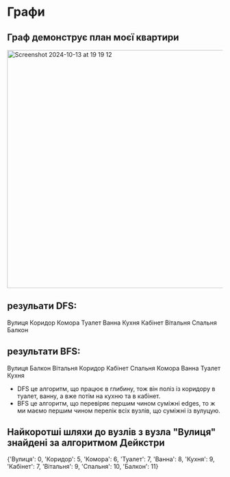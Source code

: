 # Графи

## Граф демонструє план моєї квартири
<img width="555" alt="Screenshot 2024-10-13 at 19 19 12" src="https://github.com/user-attachments/assets/c5200f55-e33c-4c53-a4b1-cfcc7a5c58af">

## резульати DFS:
Вулиця Коридор Комора Туалет Ванна Кухня Кабінет Вітальня Спальня Балкон 
## результати BFS:
Вулиця Балкон Вітальня Коридор Кабінет Спальня Комора Ванна Туалет Кухня 

- DFS це алгоритм, що працює в глибину, тож він поліз із коридору в туалет, ванну, а вже потім на кухню та в кабінет. 
- BFS це алгоритм, що перевіряє першим чином суміжні edges, то ж ми маємо першим чином перелік всіх вузлів, що суміжні із вулуцую.

## Найкоротші шляхи до вузлів з вузла "Вулиця" знайдені за алгоритмом Дейкстри
{'Вулиця': 0, 'Коридор': 5, 'Комора': 6, 'Туалет': 7, 'Ванна': 8, 'Кухня': 9, 'Кабінет': 7, 'Вітальня': 9, 'Спальня': 10, 'Балкон': 11}
